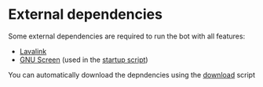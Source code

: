 # External dependencies
Some external dependencies are required to run the bot with all features:
- [Lavalink](https://github.com/freyacodes/Lavalink)
- [GNU Screen](https://www.gnu.org/software/screen/) (used in the [startup script](https://github.com/Kihau/DiscordBot/blob/main/startup.sh))

You can automatically download the depndencies using the [download](download-external.sh) script
